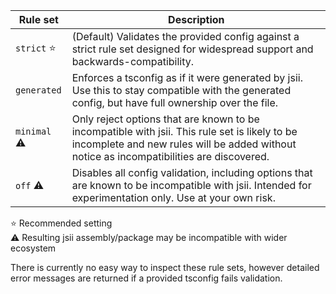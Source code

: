 | Rule set            | Description                                                                                                                                                                               |
| ------------------- | ----------------------------------------------------------------------------------------------------------------------------------------------------------------------------------------- |
| `strict` :star:     | (Default) Validates the provided config against a strict rule set designed for widespread support and backwards-compatibility.                                                            |
| `generated`         | Enforces a tsconfig as if it were generated by jsii. Use this to stay compatible with the generated config, but have full ownership over the file.                                        |
| `minimal` :warning: | Only reject options that are known to be incompatible with jsii. This rule set is likely to be incomplete and new rules will be added without notice as incompatibilities are discovered. |
| `off` :warning:     | Disables all config validation, including options that are known to be incompatible with jsii. Intended for experimentation only. Use at your own risk.                                   |

:star: Recommended setting\
:warning: Resulting jsii assembly/package may be incompatible with wider ecosystem

There is currently no easy way to inspect these rule sets, however detailed error messages are returned if a provided tsconfig fails validation.
